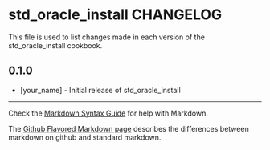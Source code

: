# std_oracle_install CHANGELOG

This file is used to list changes made in each version of the std_oracle_install cookbook.

## 0.1.0
- [your_name] - Initial release of std_oracle_install

- - -
Check the [Markdown Syntax Guide](http://daringfireball.net/projects/markdown/syntax) for help with Markdown.

The [Github Flavored Markdown page](http://github.github.com/github-flavored-markdown/) describes the differences between markdown on github and standard markdown.
